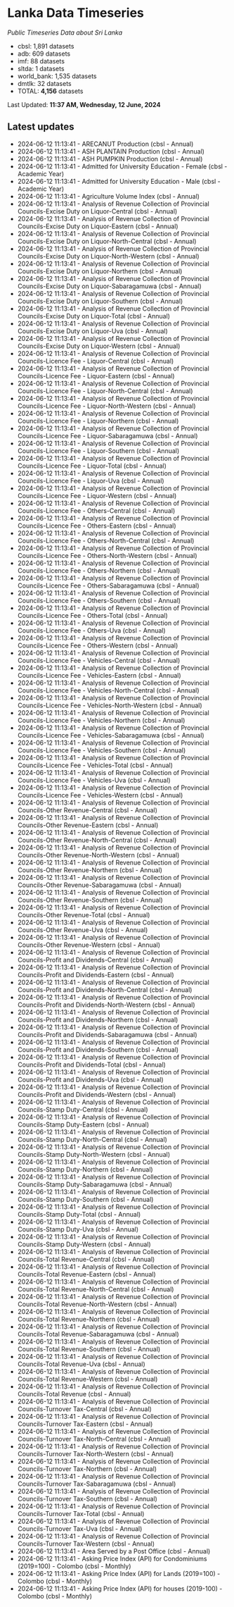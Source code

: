 # Lanka Data Timeseries
*Public Timeseries Data about Sri Lanka*

* cbsl: 1,891 datasets
* adb: 609 datasets
* imf: 88 datasets
* sltda: 1 datasets
* world_bank: 1,535 datasets
* dmtlk: 32 datasets
* TOTAL: **4,156** datasets

Last Updated: **11:37 AM, Wednesday, 12 June, 2024**

## Latest updates

* 2024-06-12 11:13:41 - ARECANUT Production (cbsl - Annual)
* 2024-06-12 11:13:41 - ASH PLANTAIN Production (cbsl - Annual)
* 2024-06-12 11:13:41 - ASH PUMPKIN Production (cbsl - Annual)
* 2024-06-12 11:13:41 - Admitted for University Education - Female (cbsl - Academic Year)
* 2024-06-12 11:13:41 - Admitted for University Education - Male (cbsl - Academic Year)
* 2024-06-12 11:13:41 - Agriculture Volume Index (cbsl - Annual)
* 2024-06-12 11:13:41 - Analysis of Revenue Collection of Provincial Councils-Excise Duty on Liquor-Central (cbsl - Annual)
* 2024-06-12 11:13:41 - Analysis of Revenue Collection of Provincial Councils-Excise Duty on Liquor-Eastern (cbsl - Annual)
* 2024-06-12 11:13:41 - Analysis of Revenue Collection of Provincial Councils-Excise Duty on Liquor-North-Central (cbsl - Annual)
* 2024-06-12 11:13:41 - Analysis of Revenue Collection of Provincial Councils-Excise Duty on Liquor-North-Western (cbsl - Annual)
* 2024-06-12 11:13:41 - Analysis of Revenue Collection of Provincial Councils-Excise Duty on Liquor-Northern (cbsl - Annual)
* 2024-06-12 11:13:41 - Analysis of Revenue Collection of Provincial Councils-Excise Duty on Liquor-Sabaragamuwa (cbsl - Annual)
* 2024-06-12 11:13:41 - Analysis of Revenue Collection of Provincial Councils-Excise Duty on Liquor-Southern (cbsl - Annual)
* 2024-06-12 11:13:41 - Analysis of Revenue Collection of Provincial Councils-Excise Duty on Liquor-Total (cbsl - Annual)
* 2024-06-12 11:13:41 - Analysis of Revenue Collection of Provincial Councils-Excise Duty on Liquor-Uva (cbsl - Annual)
* 2024-06-12 11:13:41 - Analysis of Revenue Collection of Provincial Councils-Excise Duty on Liquor-Western (cbsl - Annual)
* 2024-06-12 11:13:41 - Analysis of Revenue Collection of Provincial Councils-Licence Fee - Liquor-Central (cbsl - Annual)
* 2024-06-12 11:13:41 - Analysis of Revenue Collection of Provincial Councils-Licence Fee - Liquor-Eastern (cbsl - Annual)
* 2024-06-12 11:13:41 - Analysis of Revenue Collection of Provincial Councils-Licence Fee - Liquor-North-Central (cbsl - Annual)
* 2024-06-12 11:13:41 - Analysis of Revenue Collection of Provincial Councils-Licence Fee - Liquor-North-Western (cbsl - Annual)
* 2024-06-12 11:13:41 - Analysis of Revenue Collection of Provincial Councils-Licence Fee - Liquor-Northern (cbsl - Annual)
* 2024-06-12 11:13:41 - Analysis of Revenue Collection of Provincial Councils-Licence Fee - Liquor-Sabaragamuwa (cbsl - Annual)
* 2024-06-12 11:13:41 - Analysis of Revenue Collection of Provincial Councils-Licence Fee - Liquor-Southern (cbsl - Annual)
* 2024-06-12 11:13:41 - Analysis of Revenue Collection of Provincial Councils-Licence Fee - Liquor-Total (cbsl - Annual)
* 2024-06-12 11:13:41 - Analysis of Revenue Collection of Provincial Councils-Licence Fee - Liquor-Uva (cbsl - Annual)
* 2024-06-12 11:13:41 - Analysis of Revenue Collection of Provincial Councils-Licence Fee - Liquor-Western (cbsl - Annual)
* 2024-06-12 11:13:41 - Analysis of Revenue Collection of Provincial Councils-Licence Fee - Others-Central (cbsl - Annual)
* 2024-06-12 11:13:41 - Analysis of Revenue Collection of Provincial Councils-Licence Fee - Others-Eastern (cbsl - Annual)
* 2024-06-12 11:13:41 - Analysis of Revenue Collection of Provincial Councils-Licence Fee - Others-North-Central (cbsl - Annual)
* 2024-06-12 11:13:41 - Analysis of Revenue Collection of Provincial Councils-Licence Fee - Others-North-Western (cbsl - Annual)
* 2024-06-12 11:13:41 - Analysis of Revenue Collection of Provincial Councils-Licence Fee - Others-Northern (cbsl - Annual)
* 2024-06-12 11:13:41 - Analysis of Revenue Collection of Provincial Councils-Licence Fee - Others-Sabaragamuwa (cbsl - Annual)
* 2024-06-12 11:13:41 - Analysis of Revenue Collection of Provincial Councils-Licence Fee - Others-Southern (cbsl - Annual)
* 2024-06-12 11:13:41 - Analysis of Revenue Collection of Provincial Councils-Licence Fee - Others-Total (cbsl - Annual)
* 2024-06-12 11:13:41 - Analysis of Revenue Collection of Provincial Councils-Licence Fee - Others-Uva (cbsl - Annual)
* 2024-06-12 11:13:41 - Analysis of Revenue Collection of Provincial Councils-Licence Fee - Others-Western (cbsl - Annual)
* 2024-06-12 11:13:41 - Analysis of Revenue Collection of Provincial Councils-Licence Fee - Vehicles-Central (cbsl - Annual)
* 2024-06-12 11:13:41 - Analysis of Revenue Collection of Provincial Councils-Licence Fee - Vehicles-Eastern (cbsl - Annual)
* 2024-06-12 11:13:41 - Analysis of Revenue Collection of Provincial Councils-Licence Fee - Vehicles-North-Central (cbsl - Annual)
* 2024-06-12 11:13:41 - Analysis of Revenue Collection of Provincial Councils-Licence Fee - Vehicles-North-Western (cbsl - Annual)
* 2024-06-12 11:13:41 - Analysis of Revenue Collection of Provincial Councils-Licence Fee - Vehicles-Northern (cbsl - Annual)
* 2024-06-12 11:13:41 - Analysis of Revenue Collection of Provincial Councils-Licence Fee - Vehicles-Sabaragamuwa (cbsl - Annual)
* 2024-06-12 11:13:41 - Analysis of Revenue Collection of Provincial Councils-Licence Fee - Vehicles-Southern (cbsl - Annual)
* 2024-06-12 11:13:41 - Analysis of Revenue Collection of Provincial Councils-Licence Fee - Vehicles-Total (cbsl - Annual)
* 2024-06-12 11:13:41 - Analysis of Revenue Collection of Provincial Councils-Licence Fee - Vehicles-Uva (cbsl - Annual)
* 2024-06-12 11:13:41 - Analysis of Revenue Collection of Provincial Councils-Licence Fee - Vehicles-Western (cbsl - Annual)
* 2024-06-12 11:13:41 - Analysis of Revenue Collection of Provincial Councils-Other Revenue-Central (cbsl - Annual)
* 2024-06-12 11:13:41 - Analysis of Revenue Collection of Provincial Councils-Other Revenue-Eastern (cbsl - Annual)
* 2024-06-12 11:13:41 - Analysis of Revenue Collection of Provincial Councils-Other Revenue-North-Central (cbsl - Annual)
* 2024-06-12 11:13:41 - Analysis of Revenue Collection of Provincial Councils-Other Revenue-North-Western (cbsl - Annual)
* 2024-06-12 11:13:41 - Analysis of Revenue Collection of Provincial Councils-Other Revenue-Northern (cbsl - Annual)
* 2024-06-12 11:13:41 - Analysis of Revenue Collection of Provincial Councils-Other Revenue-Sabaragamuwa (cbsl - Annual)
* 2024-06-12 11:13:41 - Analysis of Revenue Collection of Provincial Councils-Other Revenue-Southern (cbsl - Annual)
* 2024-06-12 11:13:41 - Analysis of Revenue Collection of Provincial Councils-Other Revenue-Total (cbsl - Annual)
* 2024-06-12 11:13:41 - Analysis of Revenue Collection of Provincial Councils-Other Revenue-Uva (cbsl - Annual)
* 2024-06-12 11:13:41 - Analysis of Revenue Collection of Provincial Councils-Other Revenue-Western (cbsl - Annual)
* 2024-06-12 11:13:41 - Analysis of Revenue Collection of Provincial Councils-Profit and Dividends-Central (cbsl - Annual)
* 2024-06-12 11:13:41 - Analysis of Revenue Collection of Provincial Councils-Profit and Dividends-Eastern (cbsl - Annual)
* 2024-06-12 11:13:41 - Analysis of Revenue Collection of Provincial Councils-Profit and Dividends-North-Central (cbsl - Annual)
* 2024-06-12 11:13:41 - Analysis of Revenue Collection of Provincial Councils-Profit and Dividends-North-Western (cbsl - Annual)
* 2024-06-12 11:13:41 - Analysis of Revenue Collection of Provincial Councils-Profit and Dividends-Northern (cbsl - Annual)
* 2024-06-12 11:13:41 - Analysis of Revenue Collection of Provincial Councils-Profit and Dividends-Sabaragamuwa (cbsl - Annual)
* 2024-06-12 11:13:41 - Analysis of Revenue Collection of Provincial Councils-Profit and Dividends-Southern (cbsl - Annual)
* 2024-06-12 11:13:41 - Analysis of Revenue Collection of Provincial Councils-Profit and Dividends-Total (cbsl - Annual)
* 2024-06-12 11:13:41 - Analysis of Revenue Collection of Provincial Councils-Profit and Dividends-Uva (cbsl - Annual)
* 2024-06-12 11:13:41 - Analysis of Revenue Collection of Provincial Councils-Profit and Dividends-Western (cbsl - Annual)
* 2024-06-12 11:13:41 - Analysis of Revenue Collection of Provincial Councils-Stamp Duty-Central (cbsl - Annual)
* 2024-06-12 11:13:41 - Analysis of Revenue Collection of Provincial Councils-Stamp Duty-Eastern (cbsl - Annual)
* 2024-06-12 11:13:41 - Analysis of Revenue Collection of Provincial Councils-Stamp Duty-North-Central (cbsl - Annual)
* 2024-06-12 11:13:41 - Analysis of Revenue Collection of Provincial Councils-Stamp Duty-North-Western (cbsl - Annual)
* 2024-06-12 11:13:41 - Analysis of Revenue Collection of Provincial Councils-Stamp Duty-Northern (cbsl - Annual)
* 2024-06-12 11:13:41 - Analysis of Revenue Collection of Provincial Councils-Stamp Duty-Sabaragamuwa (cbsl - Annual)
* 2024-06-12 11:13:41 - Analysis of Revenue Collection of Provincial Councils-Stamp Duty-Southern (cbsl - Annual)
* 2024-06-12 11:13:41 - Analysis of Revenue Collection of Provincial Councils-Stamp Duty-Total (cbsl - Annual)
* 2024-06-12 11:13:41 - Analysis of Revenue Collection of Provincial Councils-Stamp Duty-Uva (cbsl - Annual)
* 2024-06-12 11:13:41 - Analysis of Revenue Collection of Provincial Councils-Stamp Duty-Western (cbsl - Annual)
* 2024-06-12 11:13:41 - Analysis of Revenue Collection of Provincial Councils-Total Revenue-Central (cbsl - Annual)
* 2024-06-12 11:13:41 - Analysis of Revenue Collection of Provincial Councils-Total Revenue-Eastern (cbsl - Annual)
* 2024-06-12 11:13:41 - Analysis of Revenue Collection of Provincial Councils-Total Revenue-North-Central (cbsl - Annual)
* 2024-06-12 11:13:41 - Analysis of Revenue Collection of Provincial Councils-Total Revenue-North-Western (cbsl - Annual)
* 2024-06-12 11:13:41 - Analysis of Revenue Collection of Provincial Councils-Total Revenue-Northern (cbsl - Annual)
* 2024-06-12 11:13:41 - Analysis of Revenue Collection of Provincial Councils-Total Revenue-Sabaragamuwa (cbsl - Annual)
* 2024-06-12 11:13:41 - Analysis of Revenue Collection of Provincial Councils-Total Revenue-Southern (cbsl - Annual)
* 2024-06-12 11:13:41 - Analysis of Revenue Collection of Provincial Councils-Total Revenue-Uva (cbsl - Annual)
* 2024-06-12 11:13:41 - Analysis of Revenue Collection of Provincial Councils-Total Revenue-Western (cbsl - Annual)
* 2024-06-12 11:13:41 - Analysis of Revenue Collection of Provincial Councils-Total Revenue (cbsl - Annual)
* 2024-06-12 11:13:41 - Analysis of Revenue Collection of Provincial Councils-Turnover Tax-Central (cbsl - Annual)
* 2024-06-12 11:13:41 - Analysis of Revenue Collection of Provincial Councils-Turnover Tax-Eastern (cbsl - Annual)
* 2024-06-12 11:13:41 - Analysis of Revenue Collection of Provincial Councils-Turnover Tax-North-Central (cbsl - Annual)
* 2024-06-12 11:13:41 - Analysis of Revenue Collection of Provincial Councils-Turnover Tax-North-Western (cbsl - Annual)
* 2024-06-12 11:13:41 - Analysis of Revenue Collection of Provincial Councils-Turnover Tax-Northern (cbsl - Annual)
* 2024-06-12 11:13:41 - Analysis of Revenue Collection of Provincial Councils-Turnover Tax-Sabaragamuwa (cbsl - Annual)
* 2024-06-12 11:13:41 - Analysis of Revenue Collection of Provincial Councils-Turnover Tax-Southern (cbsl - Annual)
* 2024-06-12 11:13:41 - Analysis of Revenue Collection of Provincial Councils-Turnover Tax-Total (cbsl - Annual)
* 2024-06-12 11:13:41 - Analysis of Revenue Collection of Provincial Councils-Turnover Tax-Uva (cbsl - Annual)
* 2024-06-12 11:13:41 - Analysis of Revenue Collection of Provincial Councils-Turnover Tax-Western (cbsl - Annual)
* 2024-06-12 11:13:41 - Area Served by a Post Office (cbsl - Annual)
* 2024-06-12 11:13:41 - Asking Price Index (API) for Condominiums (2019=100) - Colombo (cbsl - Monthly)
* 2024-06-12 11:13:41 - Asking Price Index (API) for Lands (2019=100) - Colombo (cbsl - Monthly)
* 2024-06-12 11:13:41 - Asking Price Index (API) for houses (2019-100) - Colombo (cbsl - Monthly)